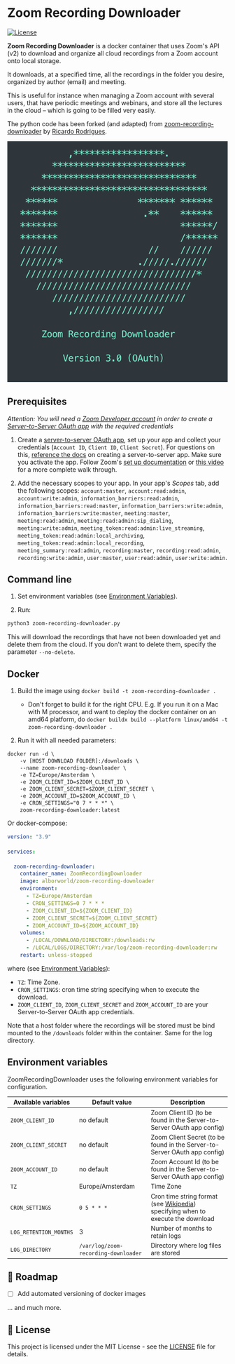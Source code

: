 # Zoom Recording Downloader

[![License](https://img.shields.io/badge/license-MIT-brown.svg)](https://raw.githubusercontent.com/ricardorodrigues-ca/zoom-recording-downloader/master/LICENSE)

**Zoom Recording Downloader** is a docker container that uses Zoom's API (v2) to download and organize all cloud recordings from a Zoom account onto local storage.

It downloads, at a specified time, all the recordings in the folder you desire, organized by author (email) and meeting.

This is useful for instance when managing a Zoom account with several users, that have periodic meetings and webinars, and store all the lectures in the cloud – which is going to be filled very easily.

The python code has been forked (and adapted) from [zoom-recording-downloader](https://github.com/ricardorodrigues-ca/zoom-recording-downloader) by [Ricardo Rodrigues](https://github.com/ricardorodrigues-ca).

![screenshot](screenshot.png)

## Prerequisites ##

_Attention: You will need a [Zoom Developer account](https://marketplace.zoom.us/) in order to create a [Server-to-Server OAuth app](https://developers.zoom.us/docs/internal-apps) with the required credentials_

1. Create a [server-to-server OAuth app](https://marketplace.zoom.us/user/build), set up your app and collect your credentials (`Account ID`, `Client ID`, `Client Secret`). For questions on this, [reference the docs](https://developers.zoom.us/docs/internal-apps/create/) on creating a server-to-server app. Make sure you activate the app. Follow Zoom's [set up documentation](https://marketplace.zoom.us/docs/guides/build/server-to-server-oauth-app/) or [this video](https://www.youtube.com/watch?v=OkBE7CHVzho) for a more complete walk through.

2. Add the necessary scopes to your app. In your app's _Scopes_ tab, add the following scopes: `account:master`, `account:read:admin`, `account:write:admin`, `information_barriers:read:admin`, `information_barriers:read:master`, `information_barriers:write:admin`, `information_barriers:write:master`, `meeting:master`, `meeting:read:admin`, `meeting:read:admin:sip_dialing`, `meeting:write:admin`, `meeting_token:read:admin:live_streaming`, `meeting_token:read:admin:local_archiving`, `meeting_token:read:admin:local_recording`, `meeting_summary:read:admin`, `recording:master`, `recording:read:admin`, `recording:write:admin`, `user:master`, `user:read:admin`, `user:write:admin`.

## Command line

1. Set environment variables (see [Environment Variables](#Environment-Variables)).

2. Run:

```sh
python3 zoom-recording-downloader.py
```

This will download the recordings that have not been downloaded yet and delete them from the cloud. If you don't want to delete them, specify the parameter `--no-delete`.

## Docker

1. Build the image using `docker build -t zoom-recording-downloader .`

    - Don't forget to build it for the right CPU. E.g. If you run it on a Mac with M processor, and want to deploy the docker container on an amd64 platform, do `docker buildx build --platform linux/amd64 -t zoom-recording-downloader .`

2. Run it with all needed parameters:

```console
docker run -d \
    -v [HOST DOWNLOAD FOLDER]:/downloads \
    --name zoom-recording-downloader \
    -e TZ=Europe/Amsterdam \
    -e ZOOM_CLIENT_ID=$ZOOM_CLIENT_ID \
    -e ZOOM_CLIENT_SECRET=$ZOOM_CLIENT_SECRET \
    -e ZOOM_ACCOUNT_ID=$ZOOM_ACCOUNT_ID \
    -e CRON_SETTINGS="0 7 * * *" \
    zoom-recording-downloader:latest
```

Or docker-compose:

```yaml
version: "3.9"

services:

  zoom-recording-downloader:
    container_name: ZoomRecordingDownloader
    image: alborworld/zoom-recording-downloader
    environment:
      - TZ=Europe/Amsterdam
      - CRON_SETTINGS=0 7 * * *
      - ZOOM_CLIENT_ID=${ZOOM_CLIENT_ID}
      - ZOOM_CLIENT_SECRET=${ZOOM_CLIENT_SECRET}
      - ZOOM_ACCOUNT_ID=${ZOOM_ACCOUNT_ID}
    volumes:
      - /LOCAL/DOWNLOAD/DIRECTORY:/downloads:rw
      - /LOCAL/LOGS/DIRECTORY:/var/log/zoom-recording-downloader:rw
    restart: unless-stopped
```

where (see [Environment Variables](#Environment-Variables)):
- `TZ`: Time Zone.
- `CRON_SETTINGS`: cron time string specifying when to execute the download.
- `ZOOM_CLIENT_ID`, `ZOOM_CLIENT_SECRET` and `ZOOM_ACCOUNT_ID` are your Server-to-Server OAuth app credentials.

Note that a host folder where the recordings will be stored must be bind mounted to the `/downloads` folder within the container. Same for the log directory.

## Environment variables

ZoomRecordingDownloader uses the following environment variables for configuration.

| Available variables   | Default value                        | Description                                                                             |
|-----------------------|--------------------------------------|-----------------------------------------------------------------------------------------|
| `ZOOM_CLIENT_ID`      | no default                           | Zoom Client ID (to be found in the Server-to-Server OAuth app config)                   |
| `ZOOM_CLIENT_SECRET`  | no default                           | Zoom Client Secret (to be found in the Server-to-Server OAuth app config)               |
| `ZOOM_ACCOUNT_ID`     | no default                           | Zoom Account Id (to be found in the Server-to-Server OAuth app config)                  |
| `TZ`                  | Europe/Amsterdam                     | Time Zone                                                                               | 
| `CRON_SETTINGS`       | `0 5 * * *`                          | Cron time string format (see [Wikipedia](https://en.wikipedia.org/wiki/Cron)) specifying when to execute the download |
| `LOG_RETENTION_MONTHS`| 3                                    | Number of months to retain logs                                                         |
| `LOG_DIRECTORY`       | `/var/log/zoom-recording-downloader` | Directory where log files are stored                                                    |
   
## 🚧 Roadmap

- [ ] Add automated versioning of docker images

... and much more.

## 📄 License

This project is licensed under the MIT License - see the [LICENSE](LICENSE) file for details.